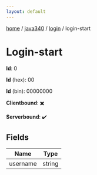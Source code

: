 ```yaml
---
layout: default
---
```


[home](/)  /  [java340](/protocol/java340)  /  [login](/protocol/java340/login)  /  login-start

# Login-start

**Id**: 0

**Id** (hex): 00

**Id** (bin): 00000000

**Clientbound**: ✖️

**Serverbound**: ✔️

## Fields

Name | Type
---|---
username | string

